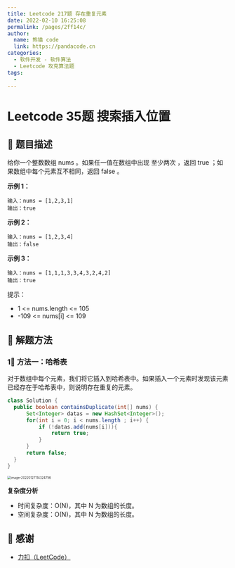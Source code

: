 ```yaml
---
title: Leetcode 217题 存在重复元素
date: 2022-02-10 16:25:08
permalink: /pages/2ff14c/
author: 
  name: 熊猫 code
  link: https://pandacode.cn
categories: 
  - 软件开发 - 软件算法
  - Leetcode 攻克算法题
tags: 
  - 
---
```


# Leetcode 35题 搜索插入位置

## 🌟 题目描述

给你一个整数数组 nums 。如果任一值在数组中出现 至少两次 ，返回 true ；如果数组中每个元素互不相同，返回 false 。

**示例 1：**

```
输入：nums = [1,2,3,1]
输出：true
```

**示例 2：**

```
输入：nums = [1,2,3,4]
输出：false
```

**示例 3：**

```
输入：nums = [1,1,1,3,3,4,3,2,4,2]
输出：true
```


提示：

- 1 <= nums.length <= 105
- -109 <= nums[i] <= 109

## 🐂 解题方法

### 1⃣️ 方法一：哈希表

对于数组中每个元素，我们将它插入到哈希表中。如果插入一个元素时发现该元素已经存在于哈希表中，则说明存在重复的元素。

<code-group>
  <code-block title="JAVA" active>

  ```java
class Solution {
    public boolean containsDuplicate(int[] nums) {
        Set<Integer> datas = new HashSet<Integer>();
        for(int i = 0; i < nums.length ; i++) {
            if (!datas.add(nums[i])){
                return true;
            }
        }
        return false;
    }
}
  ```

</code-block>
</code-group>

<img src="https://file.pandacode.cn/blog/202201271143358.png" alt="image-20220127114324756" style="zoom:50%;" />

**复杂度分析**

- 时间复杂度：O(N)，其中 N 为数组的长度。
- 空间复杂度：O(N)，其中 N 为数组的长度。

## 🙏 感谢

- [力扣（LeetCode）](https://leetcode-cn.com/)

